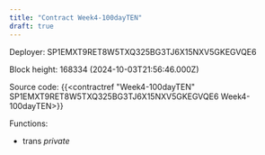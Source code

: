 ```yaml
---
title: "Contract Week4-100dayTEN"
draft: true
---
```

Deployer: SP1EMXT9RET8W5TXQ325BG3TJ6X15NXV5GKEGVQE6


 



Block height: 168334 (2024-10-03T21:56:46.000Z)

Source code: {{<contractref "Week4-100dayTEN" SP1EMXT9RET8W5TXQ325BG3TJ6X15NXV5GKEGVQE6 Week4-100dayTEN>}}

Functions:

* trans _private_
